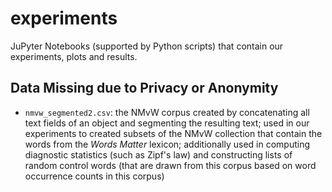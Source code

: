 # experiments
JuPyter Notebooks (supported by Python scripts) that contain our experiments, plots and results.



## Data Missing due to Privacy or Anonymity

 - `nmvw_segmented2.csv`: the NMvW corpus created by concatenating all text fields of an object and segmenting the resulting text; used in our experiments to created subsets of the NMvW collection that contain the words from the _Words Matter_ lexicon; additionally used in computing diagnostic statistics (such as Zipf's law) and constructing lists of random control words (that are drawn from this corpus based on word occurrence counts in this corpus)
